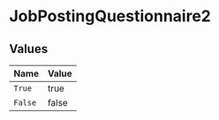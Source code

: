 # JobPostingQuestionnaire2


## Values

| Name    | Value   |
| ------- | ------- |
| `True`  | true    |
| `False` | false   |